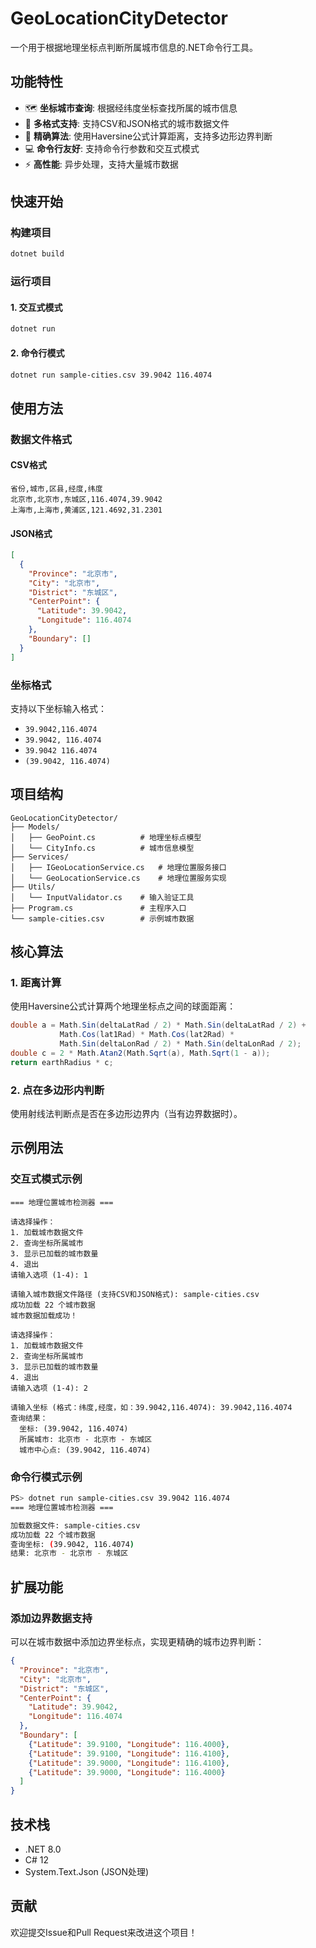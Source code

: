 # GeoLocationCityDetector

一个用于根据地理坐标点判断所属城市信息的.NET命令行工具。

## 功能特性

- 🗺️ **坐标城市查询**: 根据经纬度坐标查找所属的城市信息
- 📁 **多格式支持**: 支持CSV和JSON格式的城市数据文件
- 🎯 **精确算法**: 使用Haversine公式计算距离，支持多边形边界判断
- 💻 **命令行友好**: 支持命令行参数和交互式模式
- ⚡ **高性能**: 异步处理，支持大量城市数据

## 快速开始

### 构建项目

```bash
dotnet build
```

### 运行项目

#### 1. 交互式模式
```bash
dotnet run
```

#### 2. 命令行模式
```bash
dotnet run sample-cities.csv 39.9042 116.4074
```

## 使用方法

### 数据文件格式

#### CSV格式
```csv
省份,城市,区县,经度,纬度
北京市,北京市,东城区,116.4074,39.9042
上海市,上海市,黄浦区,121.4692,31.2301
```

#### JSON格式
```json
[
  {
    "Province": "北京市",
    "City": "北京市",
    "District": "东城区",
    "CenterPoint": {
      "Latitude": 39.9042,
      "Longitude": 116.4074
    },
    "Boundary": []
  }
]
```

### 坐标格式

支持以下坐标输入格式：
- `39.9042,116.4074`
- `39.9042, 116.4074`
- `39.9042 116.4074`
- `(39.9042, 116.4074)`

## 项目结构

```
GeoLocationCityDetector/
├── Models/
│   ├── GeoPoint.cs          # 地理坐标点模型
│   └── CityInfo.cs          # 城市信息模型
├── Services/
│   ├── IGeoLocationService.cs   # 地理位置服务接口
│   └── GeoLocationService.cs    # 地理位置服务实现
├── Utils/
│   └── InputValidator.cs    # 输入验证工具
├── Program.cs               # 主程序入口
└── sample-cities.csv        # 示例城市数据
```

## 核心算法

### 1. 距离计算
使用Haversine公式计算两个地理坐标点之间的球面距离：

```csharp
double a = Math.Sin(deltaLatRad / 2) * Math.Sin(deltaLatRad / 2) +
           Math.Cos(lat1Rad) * Math.Cos(lat2Rad) *
           Math.Sin(deltaLonRad / 2) * Math.Sin(deltaLonRad / 2);
double c = 2 * Math.Atan2(Math.Sqrt(a), Math.Sqrt(1 - a));
return earthRadius * c;
```

### 2. 点在多边形内判断
使用射线法判断点是否在多边形边界内（当有边界数据时）。

## 示例用法

### 交互式模式示例

```
=== 地理位置城市检测器 ===

请选择操作：
1. 加载城市数据文件
2. 查询坐标所属城市
3. 显示已加载的城市数量
4. 退出
请输入选项 (1-4): 1

请输入城市数据文件路径 (支持CSV和JSON格式): sample-cities.csv
成功加载 22 个城市数据
城市数据加载成功！

请选择操作：
1. 加载城市数据文件
2. 查询坐标所属城市
3. 显示已加载的城市数量
4. 退出
请输入选项 (1-4): 2

请输入坐标 (格式：纬度,经度，如：39.9042,116.4074): 39.9042,116.4074
查询结果：
  坐标: (39.9042, 116.4074)
  所属城市: 北京市 - 北京市 - 东城区
  城市中心点: (39.9042, 116.4074)
```

### 命令行模式示例

```bash
PS> dotnet run sample-cities.csv 39.9042 116.4074
=== 地理位置城市检测器 ===

加载数据文件: sample-cities.csv
成功加载 22 个城市数据
查询坐标: (39.9042, 116.4074)
结果: 北京市 - 北京市 - 东城区
```

## 扩展功能

### 添加边界数据支持
可以在城市数据中添加边界坐标点，实现更精确的城市边界判断：

```json
{
  "Province": "北京市",
  "City": "北京市",
  "District": "东城区",
  "CenterPoint": {
    "Latitude": 39.9042,
    "Longitude": 116.4074
  },
  "Boundary": [
    {"Latitude": 39.9100, "Longitude": 116.4000},
    {"Latitude": 39.9100, "Longitude": 116.4100},
    {"Latitude": 39.9000, "Longitude": 116.4100},
    {"Latitude": 39.9000, "Longitude": 116.4000}
  ]
}
```

## 技术栈

- .NET 8.0
- C# 12
- System.Text.Json (JSON处理)

## 贡献

欢迎提交Issue和Pull Request来改进这个项目！
